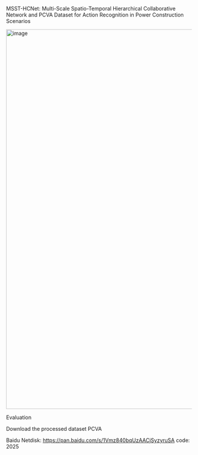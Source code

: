 MSST-HCNet: Multi-Scale Spatio-Temporal
Hierarchical Collaborative Network and PCVA
Dataset for Action Recognition in Power
Construction Scenarios

<img width="1441" height="1028" alt="image" src="https://github.com/user-attachments/assets/15e227b9-6fe1-4966-a910-67ab3f679288" />

Evaluation

  Download the processed dataset PCVA 
  
  Baidu Netdisk: https://pan.baidu.com/s/1Vmz840bqUzAACjSyzyruSA code: 2025
